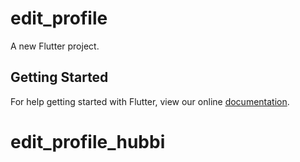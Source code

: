 # edit_profile

A new Flutter project.

## Getting Started

For help getting started with Flutter, view our online
[documentation](https://flutter.io/).
# edit_profile_hubbi
